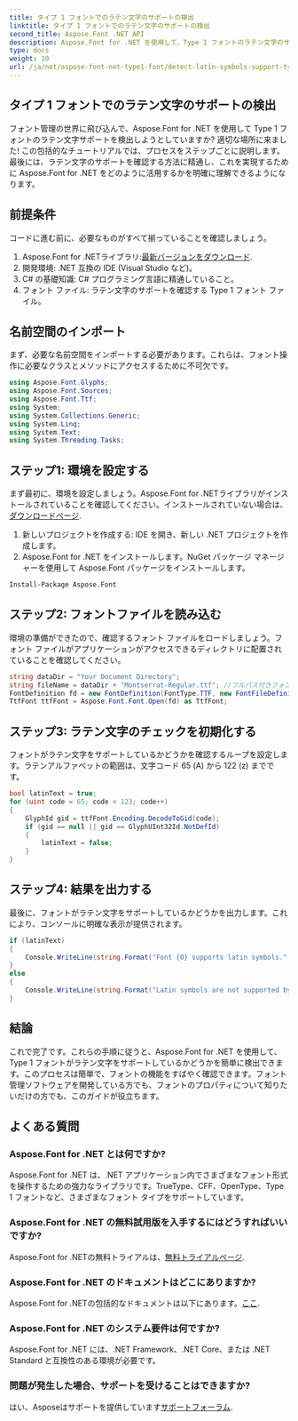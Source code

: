 ```yaml
---
title: タイプ 1 フォントでのラテン文字のサポートの検出
linktitle: タイプ 1 フォントでのラテン文字のサポートの検出
second_title: Aspose.Font .NET API
description: Aspose.Font for .NET を使用して、Type 1 フォントのラテン文字のサポートを検出する方法を学びます。迅速かつ効率的なソリューションについては、ステップバイステップのガイドに従ってください。
type: docs
weight: 10
url: /ja/net/aspose-font-net-type1-font/detect-latin-symbols-support-type1-fonts/
---
```

## タイプ 1 フォントでのラテン文字のサポートの検出
フォント管理の世界に飛び込んで、Aspose.Font for .NET を使用して Type 1 フォントのラテン文字サポートを検出しようとしていますか? 適切な場所に来ました! この包括的なチュートリアルでは、プロセスをステップごとに説明します。最後には、ラテン文字のサポートを確認する方法に精通し、これを実現するために Aspose.Font for .NET をどのように活用するかを明確に理解できるようになります。
## 前提条件
コードに進む前に、必要なものがすべて揃っていることを確認しましょう。
1.  Aspose.Font for .NETライブラリ:[最新バージョンをダウンロード](https://releases.aspose.com/font/net/).
2. 開発環境: .NET 互換の IDE (Visual Studio など)。
3. C# の基礎知識: C# プログラミング言語に精通していること。
4. フォント ファイル: ラテン文字のサポートを確認する Type 1 フォント ファイル。
## 名前空間のインポート
まず、必要な名前空間をインポートする必要があります。これらは、フォント操作に必要なクラスとメソッドにアクセスするために不可欠です。
```csharp
using Aspose.Font.Glyphs;
using Aspose.Font.Sources;
using Aspose.Font.Ttf;
using System;
using System.Collections.Generic;
using System.Linq;
using System.Text;
using System.Threading.Tasks;
```
## ステップ1: 環境を設定する
まず最初に、環境を設定しましょう。Aspose.Font for .NETライブラリがインストールされていることを確認してください。インストールされていない場合は、[ダウンロードページ](https://releases.aspose.com/font/net/).
1. 新しいプロジェクトを作成する: IDE を開き、新しい .NET プロジェクトを作成します。
2. Aspose.Font for .NET をインストールします。NuGet パッケージ マネージャーを使用して Aspose.Font パッケージをインストールします。
```bash
Install-Package Aspose.Font
```
## ステップ2: フォントファイルを読み込む
環境の準備ができたので、確認するフォント ファイルをロードしましょう。フォント ファイルがアプリケーションがアクセスできるディレクトリに配置されていることを確認してください。
```csharp
string dataDir = "Your Document Directory";
string fileName = dataDir + "Montserrat-Regular.ttf"; //フルパス付きフォントファイル名
FontDefinition fd = new FontDefinition(FontType.TTF, new FontFileDefinition("ttf", new FileSystemStreamSource(fileName)));
TtfFont ttfFont = Aspose.Font.Font.Open(fd) as TtfFont;
```
## ステップ3: ラテン文字のチェックを初期化する
フォントがラテン文字をサポートしているかどうかを確認するループを設定します。ラテンアルファベットの範囲は、文字コード 65 (A) から 122 (z) までです。
```csharp
bool latinText = true;
for (uint code = 65; code < 123; code++)
{
    GlyphId gid = ttfFont.Encoding.DecodeToGid(code);
    if (gid == null || gid == GlyphUInt32Id.NotDefId)
    {
        latinText = false;
    }
}
```
## ステップ4: 結果を出力する
最後に、フォントがラテン文字をサポートしているかどうかを出力します。これにより、コンソールに明確な表示が提供されます。
```csharp
if (latinText)
{
    Console.WriteLine(string.Format("Font {0} supports latin symbols.", ttfFont.FontName));
}
else
{
    Console.WriteLine(string.Format("Latin symbols are not supported by font {0}.", ttfFont.FontName));
}
```
## 結論
これで完了です。これらの手順に従うと、Aspose.Font for .NET を使用して、Type 1 フォントがラテン文字をサポートしているかどうかを簡単に検出できます。このプロセスは簡単で、フォントの機能をすばやく確認できます。フォント管理ソフトウェアを開発している方でも、フォントのプロパティについて知りたいだけの方でも、このガイドが役立ちます。
## よくある質問
###  Aspose.Font for .NET とは何ですか?
Aspose.Font for .NET は、.NET アプリケーション内でさまざまなフォント形式を操作するための強力なライブラリです。TrueType、CFF、OpenType、Type 1 フォントなど、さまざまなフォント タイプをサポートしています。
### Aspose.Font for .NET の無料試用版を入手するにはどうすればいいですか?
 Aspose.Font for .NETの無料トライアルは、[無料トライアルページ](https://releases.aspose.com/).
### Aspose.Font for .NET のドキュメントはどこにありますか?
Aspose.Font for .NETの包括的なドキュメントは以下にあります。[ここ](https://reference.aspose.com/font/net/).
### Aspose.Font for .NET のシステム要件は何ですか?
Aspose.Font for .NET には、.NET Framework、.NET Core、または .NET Standard と互換性のある環境が必要です。
### 問題が発生した場合、サポートを受けることはできますか?
はい、Asposeはサポートを提供しています[サポートフォーラム](https://forum.aspose.com/c/font/41).